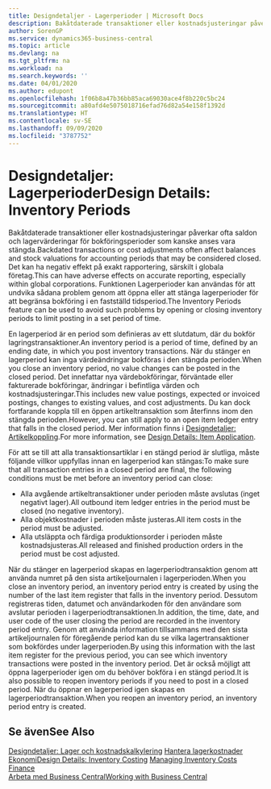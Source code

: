 ```yaml
---
title: Designdetaljer - Lagerperioder | Microsoft Docs
description: Bakåtdaterade transaktioner eller kostnadsjusteringar påverkar ofta saldon och lagervärderingar för bokföringsperioder som kanske anses vara stängda. Det kan ha negativ effekt på exakt rapportering, särskilt i globala företag. Funktionen Lagerperioder kan användas för att undvika sådana problem genom att öppna eller att stänga lagerperioder för att begränsa bokföring i en fastställd tidsperiod.
author: SorenGP
ms.service: dynamics365-business-central
ms.topic: article
ms.devlang: na
ms.tgt_pltfrm: na
ms.workload: na
ms.search.keywords: ''
ms.date: 04/01/2020
ms.author: edupont
ms.openlocfilehash: 1f06b8a47b36bb85aca69030ace4f8b220c5bc24
ms.sourcegitcommit: a80afd4e5075018716efad76d82a54e158f1392d
ms.translationtype: HT
ms.contentlocale: sv-SE
ms.lasthandoff: 09/09/2020
ms.locfileid: "3787752"
---
```

# <a name="design-details-inventory-periods"></a><span data-ttu-id="d3df7-105">Designdetaljer: Lagerperioder</span><span class="sxs-lookup"><span data-stu-id="d3df7-105">Design Details: Inventory Periods</span></span>
<span data-ttu-id="d3df7-106">Bakåtdaterade transaktioner eller kostnadsjusteringar påverkar ofta saldon och lagervärderingar för bokföringsperioder som kanske anses vara stängda.</span><span class="sxs-lookup"><span data-stu-id="d3df7-106">Backdated transactions or cost adjustments often affect balances and stock valuations for accounting periods that may be considered closed.</span></span> <span data-ttu-id="d3df7-107">Det kan ha negativ effekt på exakt rapportering, särskilt i globala företag.</span><span class="sxs-lookup"><span data-stu-id="d3df7-107">This can have adverse effects on accurate reporting, especially within global corporations.</span></span> <span data-ttu-id="d3df7-108">Funktionen Lagerperioder kan användas för att undvika sådana problem genom att öppna eller att stänga lagerperioder för att begränsa bokföring i en fastställd tidsperiod.</span><span class="sxs-lookup"><span data-stu-id="d3df7-108">The Inventory Periods feature can be used to avoid such problems by opening or closing inventory periods to limit posting in a set period of time.</span></span>  

 <span data-ttu-id="d3df7-109">En lagerperiod är en period som definieras av ett slutdatum, där du bokför lagringstransaktioner.</span><span class="sxs-lookup"><span data-stu-id="d3df7-109">An inventory period is a period of time, defined by an ending date, in which you post inventory transactions.</span></span> <span data-ttu-id="d3df7-110">När du stänger en lagerperiod kan inga värdeändringar bokföras i den stängda perioden.</span><span class="sxs-lookup"><span data-stu-id="d3df7-110">When you close an inventory period, no value changes can be posted in the closed period.</span></span> <span data-ttu-id="d3df7-111">Det innefattar nya värdebokföringar, förväntade eller fakturerade bokföringar, ändringar i befintliga värden och kostnadsjusteringar.</span><span class="sxs-lookup"><span data-stu-id="d3df7-111">This includes new value postings, expected or invoiced postings, changes to existing values, and cost adjustments.</span></span> <span data-ttu-id="d3df7-112">Du kan dock fortfarande koppla till en öppen artikeltransaktion som återfinns inom den stängda perioden.</span><span class="sxs-lookup"><span data-stu-id="d3df7-112">However, you can still apply to an open item ledger entry that falls in the closed period.</span></span> <span data-ttu-id="d3df7-113">Mer information finns i [Designdetaljer: Artikelkoppling](design-details-item-application.md).</span><span class="sxs-lookup"><span data-stu-id="d3df7-113">For more information, see [Design Details: Item Application](design-details-item-application.md).</span></span>  

 <span data-ttu-id="d3df7-114">För att se till att alla transaktionsartiklar i en stängd period är slutliga, måste följande villkor uppfyllas innan en lagerperiod kan stängas:</span><span class="sxs-lookup"><span data-stu-id="d3df7-114">To make sure that all transaction entries in a closed period are final, the following conditions must be met before an inventory period can close:</span></span>  

-   <span data-ttu-id="d3df7-115">Alla avgående artikeltransaktioner under perioden måste avslutas (inget negativt lager).</span><span class="sxs-lookup"><span data-stu-id="d3df7-115">All outbound item ledger entries in the period must be closed (no negative inventory).</span></span>  
-   <span data-ttu-id="d3df7-116">Alla objektkostnader i perioden måste justeras.</span><span class="sxs-lookup"><span data-stu-id="d3df7-116">All item costs in the period must be adjusted.</span></span>  
-   <span data-ttu-id="d3df7-117">Alla utsläppta och färdiga produktionsorder i perioden måste kostnadsjusteras.</span><span class="sxs-lookup"><span data-stu-id="d3df7-117">All released and finished production orders in the period must be cost adjusted.</span></span>  

 <span data-ttu-id="d3df7-118">När du stänger en lagerperiod skapas en lagerperiodtransaktion genom att använda numret på den sista artikeljournalen i lagerperioden.</span><span class="sxs-lookup"><span data-stu-id="d3df7-118">When you close an inventory period, an inventory period entry is created by using the number of the last item register that falls in the inventory period.</span></span> <span data-ttu-id="d3df7-119">Dessutom registreras tiden, datumet och användarkoden för den användare som avslutar perioden i lagerperiodtransaktionen.</span><span class="sxs-lookup"><span data-stu-id="d3df7-119">In addition, the time, date, and user code of the user closing the period are recorded in the inventory period entry.</span></span> <span data-ttu-id="d3df7-120">Genom att använda information tillsammans med den sista artikeljournalen för föregående period kan du se vilka lagertransaktioner som bokfördes under lagerperioden.</span><span class="sxs-lookup"><span data-stu-id="d3df7-120">By using this information with the last item register for the previous period, you can see which inventory transactions were posted in the inventory period.</span></span> <span data-ttu-id="d3df7-121">Det är också möjligt att öppna lagerperioder igen om du behöver bokföra i en stängd period.</span><span class="sxs-lookup"><span data-stu-id="d3df7-121">It is also possible to reopen inventory periods if you need to post in a closed period.</span></span> <span data-ttu-id="d3df7-122">När du öppnar en lagerperiod igen skapas en lagerperiodtransaktion.</span><span class="sxs-lookup"><span data-stu-id="d3df7-122">When you reopen an inventory period, an inventory period entry is created.</span></span>  

## <a name="see-also"></a><span data-ttu-id="d3df7-123">Se även</span><span class="sxs-lookup"><span data-stu-id="d3df7-123">See Also</span></span>  
 <span data-ttu-id="d3df7-124">[Designdetaljer: Lager och kostnadskalkylering](design-details-inventory-costing.md) [Hantera lagerkostnader](finance-manage-inventory-costs.md) [Ekonomi](finance.md)</span><span class="sxs-lookup"><span data-stu-id="d3df7-124">[Design Details: Inventory Costing](design-details-inventory-costing.md) [Managing Inventory Costs](finance-manage-inventory-costs.md) [Finance](finance.md)</span></span>  
 [<span data-ttu-id="d3df7-125">Arbeta med Business Central</span><span class="sxs-lookup"><span data-stu-id="d3df7-125">Working with Business Central</span></span>](ui-work-product.md)
